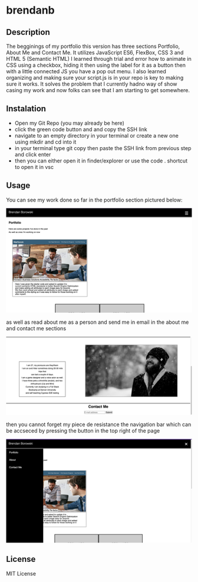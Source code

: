 # brendanb

## Description
The begginings of my portfolio this version has three sections Portfolio, 
About Me and Contact Me. 
It utilizes JavaScript ES6, FlexBox, CSS 3 and HTML 5 (Semantic HTML)
I learned through trial and error how to animate in CSS using a checkbox, hiding it then using the label for it as a button then with a little connected JS you have a pop out menu.
I also learned organizing and making sure your script.js is in your repo is key to making sure it works.
It solves the problem that I currently hadno way of show casing my work and now folks can see that I am starting to get somewhere.

## Instalation
- Open my Git Repo (you may already be here)
- click the green code button and and copy the SSH link
- navigate to an empty directory in your terminal or create a new one using mkdir and cd into it
- in your terminal type git copy then paste the SSH link from previous step and click enter
- then you can either open it in finder/explorer or use the code . shortcut to open it in vsc

## Usage
You can see my work done so far in the portfolio section pictured below:

![screenshot](./assets/images/portfoliocapture.png)

as well as read about me as a person and send me in email in the about me and contact me sections

![screenshot](/assets/images/about-and-contact-me.png)

then you cannot forget my piece de resistance the navigation bar which can be accseced by pressing the button in the top right of the page

![screenshot](/assets/images/navmenu.png)

## License 

MIT License

